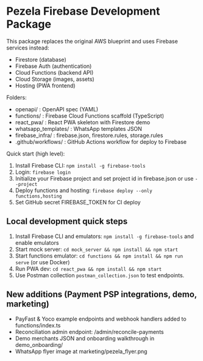 # Pezela Firebase Development Package

This package replaces the original AWS blueprint and uses Firebase services instead:
- Firestore (database)
- Firebase Auth (authentication)
- Cloud Functions (backend API)
- Cloud Storage (images, assets)
- Hosting (PWA frontend)

Folders:
- openapi/ : OpenAPI spec (YAML)
- functions/ : Firebase Cloud Functions scaffold (TypeScript)
- react_pwa/ : React PWA skeleton with Firestore demo
- whatsapp_templates/ : WhatsApp templates JSON
- firebase_infra/ : firebase.json, firestore.rules, storage.rules
- .github/workflows/ : GitHub Actions workflow for deploy to Firebase

Quick start (high level):
1. Install Firebase CLI: `npm install -g firebase-tools`
2. Login: `firebase login`
3. Initialize your Firebase project and set project id in firebase.json or use `--project`
4. Deploy functions and hosting: `firebase deploy --only functions,hosting`
5. Set GitHub secret FIREBASE_TOKEN for CI deploy


## Local development quick steps
1. Install Firebase CLI and emulators: `npm install -g firebase-tools` and enable emulators
2. Start mock server: `cd mock_server && npm install && npm start`
3. Start functions emulator: `cd functions && npm install && npm run serve` (or use Docker)
4. Run PWA dev: `cd react_pwa && npm install && npm start`
5. Use Postman collection `postman_collection.json` to test endpoints.


## New additions (Payment PSP integrations, demo, marketing)
- PayFast & Yoco example endpoints and webhook handlers added to functions/index.ts
- Reconciliation admin endpoint: /admin/reconcile-payments
- Demo merchants JSON and onboarding walkthrough in demo_onboarding/
- WhatsApp flyer image at marketing/pezela_flyer.png
